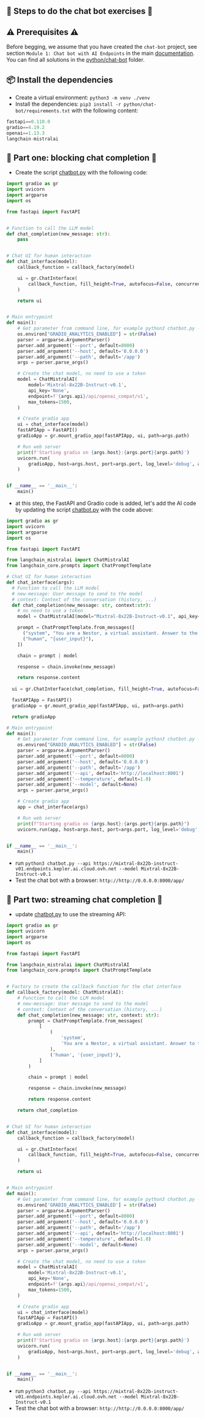 ## 🤖 Steps to do the chat bot exercises 💬

## ⚠️ Prerequisites ⚠️

Before begging, we assume that you have created the `chat-bot` project, see section `Module 1: Chat bot with AI Endpoints` in the main [documentation](README.md).  
You can find all solutions in the [python/chat-bot](../../python/chat-bot) folder.

## 📦 Install the dependencies

  - Create a virtual environment: `python3 -m venv ./venv`
  - Install the dependencies: `pip3 install -r python/chat-bot/requirements.txt` with the following content:
```python
fastapi==0.110.0
gradio==4.19.2
openai==1.13.3
langchain-mistralai
```

## 💬 Part one: blocking chat completion 🛑

  - Create the script [chatbot.py](../../python/chat-bot/chatbot.py) with the following code:
```python
import gradio as gr
import uvicorn
import argparse
import os

from fastapi import FastAPI


# Function to call the LLM model
def chat_completion(new_message: str):
    pass


# Chat UI for human interaction
def chat_interface(model):
    callback_function = callback_factory(model)

    ui = gr.ChatInterface(
        callback_function, fill_height=True, autofocus=False, concurrency_limit=None
    )

    return ui


# Main entrypoint
def main():
    # Get parameter from command line, for example python3 chatbot.py --port 8080
    os.environ["GRADIO_ANALYTICS_ENABLED"] = str(False)
    parser = argparse.ArgumentParser()
    parser.add_argument('--port', default=8000)
    parser.add_argument('--host', default='0.0.0.0')
    parser.add_argument('--path', default='/app')
    args = parser.parse_args()

    # Create the chat model, no need to use a token
    model = ChatMistralAI(
        model='Mixtral-8x22B-Instruct-v0.1',
        api_key='None',
        endpoint=f'{args.api}/api/openai_compat/v1',
        max_tokens=1500,
    )

    # Create gradio app
    ui = chat_interface(model)
    fastAPIApp = FastAPI()
    gradioApp = gr.mount_gradio_app(fastAPIApp, ui, path=args.path)

    # Run web server
    print(f'Starting gradio on {args.host}:{args.port}{args.path}')
    uvicorn.run(
        gradioApp, host=args.host, port=args.port, log_level='debug', access_log=True
    )


if __name__ == '__main__':
    main()
```
  - at this step, the FastAPI and Gradio code is added, let's add the AI code by updating the script [chatbot.py](../../python/chat-bot/chatbot.py) with the code above:
```python
import gradio as gr
import uvicorn
import argparse
import os

from fastapi import FastAPI

from langchain_mistralai import ChatMistralAI
from langchain_core.prompts import ChatPromptTemplate

# Chat UI for human interaction
def chat_interface(args):
  # Function to call the LLM model
  # new-message: User message to send to the model
  # context: Context of the conversation (history, ...)
  def chat_completion(new_message: str, context:str):
    # no need to use a token
    model = ChatMistralAI(model="Mixtral-8x22B-Instruct-v0.1", api_key="None",endpoint=f'{args.api}/api/openai_compat/v1', max_tokens=1500)

    prompt = ChatPromptTemplate.from_messages([
      ("system", "You are a Nestor, a virtual assistant. Answer to the question."),
      ("human", "{user_input}"),
    ])

    chain = prompt | model

    response = chain.invoke(new_message)

    return response.content
  
  ui = gr.ChatInterface(chat_completion, fill_height=True, autofocus=False, concurrency_limit=None)

  fastAPIApp = FastAPI()
  gradioApp = gr.mount_gradio_app(fastAPIApp, ui, path=args.path)

  return gradioApp

# Main entrypoint
def main():
    # Get parameter from command line, for example python3 chatbot.py --port 8080
    os.environ["GRADIO_ANALYTICS_ENABLED"] = str(False)
    parser = argparse.ArgumentParser()
    parser.add_argument('--port', default=8000)
    parser.add_argument('--host', default='0.0.0.0')
    parser.add_argument('--path', default='/app')
    parser.add_argument('--api', default='http://localhost:8001')
    parser.add_argument('--temperature', default=1.0)
    parser.add_argument('--model', default=None)
    args = parser.parse_args()

    # Create gradio app
    app = chat_interface(args)

    # Run web server
    print(f"Starting gradio on {args.host}:{args.port}{args.path}")
    uvicorn.run(app, host=args.host, port=args.port, log_level='debug', access_log=True)


if __name__ == '__main__':
    main()
```
  - run `python3 chatbot.py --api https://mixtral-8x22b-instruct-v01.endpoints.kepler.ai.cloud.ovh.net --model Mixtral-8x22B-Instruct-v0.1`
  - Test the chat bot with a browser: `http://http://0.0.0.0:8000/app/`

## 💬 Part two: streaming chat completion 🔀

  - update [chatbot.py](../../python/chat-bot/chatbot.py) to use the streaming API:
```python
import gradio as gr
import uvicorn
import argparse
import os

from fastapi import FastAPI

from langchain_mistralai import ChatMistralAI
from langchain_core.prompts import ChatPromptTemplate


# Factory to create the callback function for the chat interface
def callback_factory(model: ChatMistralAI):
    # Function to call the LLM model
    # new-message: User message to send to the model
    # context: Context of the conversation (history, ...)
    def chat_completion(new_message: str, context: str):
        prompt = ChatPromptTemplate.from_messages(
            [
                (
                    'system',
                    'You are a Nestor, a virtual assistant. Answer to the question.',
                ),
                ('human', '{user_input}'),
            ]
        )

        chain = prompt | model

        response = chain.invoke(new_message)

        return response.content

    return chat_completion


# Chat UI for human interaction
def chat_interface(model):
    callback_function = callback_factory(model)

    ui = gr.ChatInterface(
        callback_function, fill_height=True, autofocus=False, concurrency_limit=None
    )

    return ui


# Main entrypoint
def main():
    # Get parameter from command line, for example python3 chatbot.py --port 8080
    os.environ['GRADIO_ANALYTICS_ENABLED'] = str(False)
    parser = argparse.ArgumentParser()
    parser.add_argument('--port', default=8000)
    parser.add_argument('--host', default='0.0.0.0')
    parser.add_argument('--path', default='/app')
    parser.add_argument('--api', default='http://localhost:8001')
    parser.add_argument('--temperature', default=1.0)
    parser.add_argument('--model', default=None)
    args = parser.parse_args()

    # Create the chat model, no need to use a token
    model = ChatMistralAI(
        model='Mixtral-8x22B-Instruct-v0.1',
        api_key='None',
        endpoint=f'{args.api}/api/openai_compat/v1',
        max_tokens=1500,
    )

    # Create gradio app
    ui = chat_interface(model)
    fastAPIApp = FastAPI()
    gradioApp = gr.mount_gradio_app(fastAPIApp, ui, path=args.path)

    # Run web server
    print(f'Starting gradio on {args.host}:{args.port}{args.path}')
    uvicorn.run(
        gradioApp, host=args.host, port=args.port, log_level='debug', access_log=True
    )


if __name__ == '__main__':
    main()
```
  - run `python3 chatbot.py --api https://mixtral-8x22b-instruct-v01.endpoints.kepler.ai.cloud.ovh.net --model Mixtral-8x22B-Instruct-v0.1`
  - Test the chat bot with a browser: `http://http://0.0.0.0:8000/app/`
